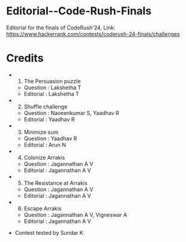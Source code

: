 # Editorial--Code-Rush-Finals
Editorial for the finals of CodeRush'24, Link: https://www.hackerrank.com/contests/coderush-24-finals/challenges

# Credits

- 1) The Persuasion puzzle
  - Question : Lakshetha T
  - Editorial : Lakshetha T
- 2) Shuffle challenge
  - Question : Naveenkumar S, Yaadhav R
  - Editorial :  Yaadhav R
- 3) Minimize sum
  - Question : Yaadhav R
  - Editorial : Arun N
- 4) Colonize Arrakis
  - Question : Jagannathan A V
  - Editorial : Jagannathan A V
- 5) The Resistance at Arrakis
  - Question : Jagannathan A V
  - Editorial : Jagannathan A V
- 6) Escape Arrakis
  - Question : Jagannathan A V, Vigneswar A
  - Editorial : Jagannathan A V


- Contest tested by Sundar K
